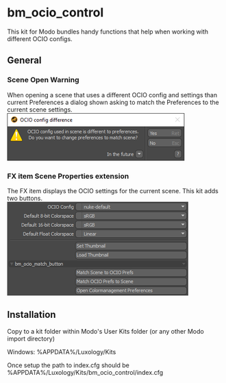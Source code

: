 # bm_ocio_control
This kit for Modo bundles handy functions that help when working with different OCIO configs.

## General
### Scene Open Warning
When opening a scene that uses a different OCIO config and settings than current Preferences a dialog shown asking to match the Preferences to the current scene settings.
![Match OCIO preferences to Scene](screenshots/dialog_OCIO_difference.png)

### FX item Scene Properties extension
The FX item displays the OCIO settings for the current scene. This kit adds two buttons.
![Scene properties addition](screenshots\scene_properties.png)

## Installation
Copy to a kit folder within Modo's User Kits folder (or any other Modo import directory)

Windows: %APPDATA%/Luxology/Kits

Once setup the path to index.cfg should be %APPDATA%/Luxology/Kits/bm_ocio_control/index.cfg